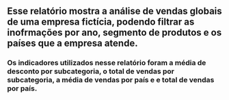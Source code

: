 ##   Esse relatório mostra a análise de vendas globais de uma empresa fictícia, podendo filtrar as inofrmações por ano, segmento de produtos e os países que a empresa atende.

###   Os indicadores utilizados nesse relatório foram a média de desconto por subcategoria, o total de vendas por subcategoria, a média de vendas por país e e total de vendas por país.
